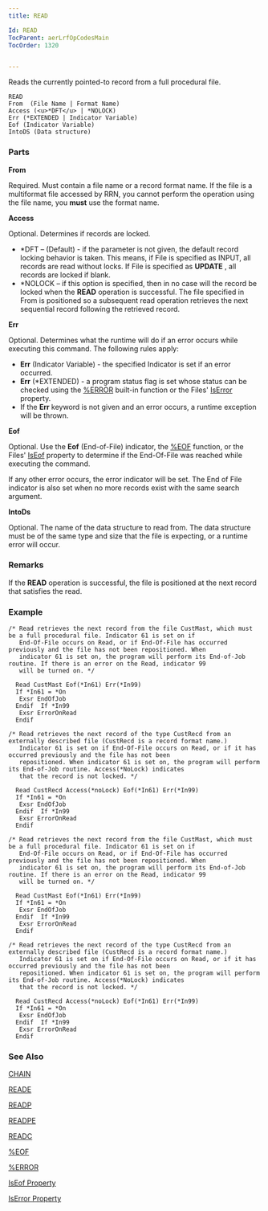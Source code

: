 ```yaml
---
title: READ

Id: READ
TocParent: aerLrfOpCodesMain
TocOrder: 1320


---
```


Reads the currently pointed-to record from a full procedural file.

```
READ
From  (File Name | Format Name)
Access (<u>*DFT</u> | *NOLOCK)   
Err (*EXTENDED | Indicator Variable)
Eof (Indicator Variable)
IntoDS (Data structure)
```

### Parts

**From** 

Required. Must contain a file name or a record format name. If the file is a multiformat file accessed by RRN, you cannot perform the operation using the file name, you **must** use the format name.


**Access** 

Optional. Determines if records are locked.

- *DFT – (Default) - if the parameter is not given, the default record locking behavior is taken. This means, if File is specified as INPUT, all records are read without locks. If File is specified as **UPDATE** , all records are locked if blank.
- *NOLOCK – if this option is specified, then in no case will the record be locked when the **READ** operation is successful. The file specified in From is positioned so a subsequent read operation retrieves the next sequential record following the retrieved record.


**Err** 

Optional. Determines what the runtime will do if an error occurs while executing this command. The following rules apply: 

- **Err** (Indicator Variable) - the specified Indicator is set if an error occurred.
- **Err** (*EXTENDED) - a program status flag is set whose status can be checked using the [%ERROR](ERROR_Function.html) built-in function or the Files' [IsError](IsErrorPropertyDbFileClass.html) property.
- If the **Err** keyword is not given and an error occurs, a runtime exception will be thrown.


**Eof** 

Optional. Use the **Eof** (End-of-File) indicator, the [%EOF](EOF_Function.html) function, or the Files' [IsEof](IsEofPropertyDbFileClass.html) property to determine if the End-Of-File was reached while executing the command. 

If any other error occurs, the error indicator will be set. The End of File indicator is also set when no more records exist with the same search argument.


**IntoDs** 

Optional. The name of the data structure to read from. The data structure must be of the same type and size that the file is expecting, or a runtime error will occur.


### Remarks
If the **READ**  operation is successful, the file is positioned at
        the next record that satisfies the read. 

### Example

```
/* Read retrieves the next record from the file CustMast, which must be a full procedural file. Indicator 61 is set on if
   End-Of-File occurs on Read, or if End-Of-File has occurred previously and the file has not been repositioned. When 
   indicator 61 is set on, the program will perform its End-of-Job routine. If there is an error on the Read, indicator 99 
   will be turned on. */

  Read CustMast Eof(*In61) Err(*In99)
  If *In61 = *On
   Exsr EndOfJob
  Endif  If *In99
   Exsr ErrorOnRead
  Endif

/* Read retrieves the next record of the type CustRecd from an externally described file (CustRecd is a record format name.)
   Indicator 61 is set on if End-Of-File occurs on Read, or if it has occurred previously and the file has not been 
   repositioned. When indicator 61 is set on, the program will perform its End-of-Job routine. Access(*NoLock) indicates
   that the record is not locked. */

  Read CustRecd Access(*noLock) Eof(*In61) Err(*In99)
  If *In61 = *On
   Exsr EndOfJob
  Endif  If *In99
   Exsr ErrorOnRead
  Endif

/* Read retrieves the next record from the file CustMast, which must be a full procedural file. Indicator 61 is set on if
   End-Of-File occurs on Read, or if End-Of-File has occurred previously and the file has not been repositioned. When 
   indicator 61 is set on, the program will perform its End-of-Job routine. If there is an error on the Read, indicator 99
   will be turned on. */

  Read CustMast Eof(*In61) Err(*In99)
  If *In61 = *On
   Exsr EndOfJob
  Endif  If *In99
   Exsr ErrorOnRead
  Endif

/* Read retrieves the next record of the type CustRecd from an externally described file (CustRecd is a record format name.)
   Indicator 61 is set on if End-Of-File occurs on Read, or if it has occurred previously and the file has not been 
   repositioned. When indicator 61 is set on, the program will perform its End-of-Job routine. Access(*NoLock) indicates
   that the record is not locked. */

  Read CustRecd Access(*noLock) Eof(*In61) Err(*In99)
  If *In61 = *On
   Exsr EndOfJob
  Endif  If *In99
   Exsr ErrorOnRead
  Endif
```

### See Also
[CHAIN](CHAIN.html)

[READE](READE.html)

[READP](READP.html)

[READPE](READPE.html)

[READC](READPE.html)

[%EOF](EOF_Function.html)

[%ERROR](ERROR_Function.html)

[IsEof Property](IsEofPropertyDbFileClass.html)

[IsError Property](IsErrorPropertyDbFileClass.html) 
